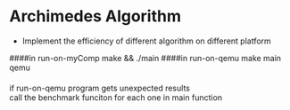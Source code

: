 # Archimedes Algorithm
* Implement the efficiency of different algorithm on different platform


####in run-on-myComp
  make && ./main
####in run-on-qemu
  make main qemu

####
if run-on-qemu program gets unexpected results</br>
call the benchmark funciton for each one in main function</br>


